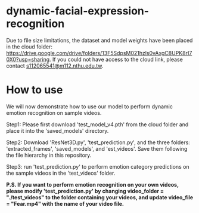 # dynamic-facial-expression-recognition

Due to file size limitations, the dataset and model weights have been placed in the cloud folder: https://drive.google.com/drive/folders/13F5SdpsM021hzls0vAxgC8UPK8rI70X0?usp=sharing. If you could not have access to the cloud link, please contact s112065541@m112.nthu.edu.tw.

<h1>How to use</h1>
We will now demonstrate how to use our model to perform dynamic emotion recognition on sample videos.

Step1: Please first download 'test_model_v4.pth' from the cloud folder and place it into the 'saved_models' directory.

Step2: Download 'ResNet3D.py', 'test_prediction.py', and the three folders: 'extracted_frames', 'saved_models', and 'est_videos'. Save them following the file hierarchy in this repository.

Step3: run 'test_prediction.py' to perform emotion category predictions on the sample videos in the 'test_videos' folder.

<b>P.S. If you want to perform emotion recognition on your own videos, please modify 'test_prediction.py' by changing video_folder = "./test_videos" to the folder containing your videos, and update video_file = "Fear.mp4" with the name of your video file.</b>

